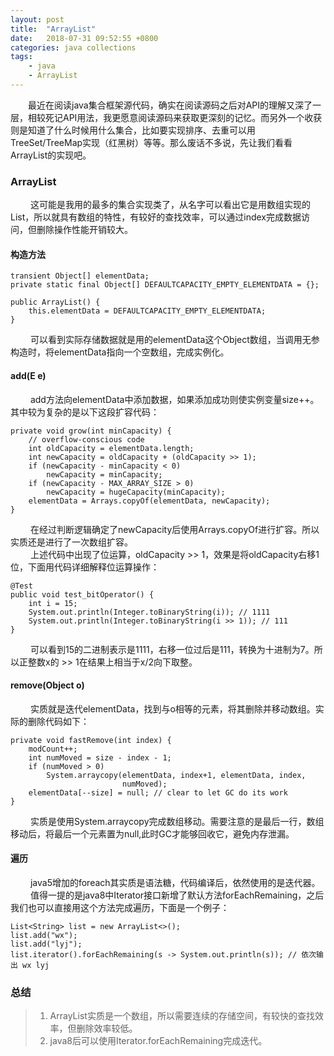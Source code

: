 ```yaml
---
layout: post
title:  "ArrayList"
date:   2018-07-31 09:52:55 +0800
categories: java collections
tags:
    - java
    - ArrayList
---
```


&emsp;&emsp;最近在阅读java集合框架源代码，确实在阅读源码之后对API的理解又深了一层，相较死记API用法，我更愿意阅读源码来获取更深刻的记忆。而另外一个收获则是知道了什么时候用什么集合，比如要实现排序、去重可以用TreeSet/TreeMap实现（红黑树）等等。那么废话不多说，先让我们看看ArrayList的实现吧。  

### ArrayList

&emsp;&emsp; 这可能是我用的最多的集合实现类了，从名字可以看出它是用数组实现的List，所以就具有数组的特性，有较好的查找效率，可以通过index完成数据访问，但删除操作性能开销较大。

#### 构造方法
	
	transient Object[] elementData;
	private static final Object[] DEFAULTCAPACITY_EMPTY_ELEMENTDATA = {};
	
	public ArrayList() {
	    this.elementData = DEFAULTCAPACITY_EMPTY_ELEMENTDATA;
	}

&emsp;&emsp; 可以看到实际存储数据就是用的elementData这个Object数组，当调用无参构造时，将elementData指向一个空数组，完成实例化。

#### add(E e)

&emsp;&emsp; add方法向elementData中添加数据，如果添加成功则使实例变量size++。其中较为复杂的是以下这段扩容代码：

	private void grow(int minCapacity) {
	    // overflow-conscious code
	    int oldCapacity = elementData.length;
	    int newCapacity = oldCapacity + (oldCapacity >> 1);
	    if (newCapacity - minCapacity < 0)
	        newCapacity = minCapacity;
	    if (newCapacity - MAX_ARRAY_SIZE > 0)
	        newCapacity = hugeCapacity(minCapacity);
	    elementData = Arrays.copyOf(elementData, newCapacity);
	}
	
&emsp;&emsp; 在经过判断逻辑确定了newCapacity后使用Arrays.copyOf进行扩容。所以实质还是进行了一次数组扩容。  
&emsp;&emsp; 上述代码中出现了位运算，oldCapacity >> 1，效果是将oldCapacity右移1位，下面用代码详细解释位运算操作：

	@Test
	public void test_bitOperator() {
	    int i = 15;
	    System.out.println(Integer.toBinaryString(i)); // 1111
	    System.out.println(Integer.toBinaryString(i >> 1)); // 111
	}  
	
&emsp;&emsp; 可以看到15的二进制表示是1111，右移一位过后是111，转换为十进制为7。所以正整数x的 >> 1在结果上相当于x/2向下取整。  
#### remove(Object o)  
&emsp;&emsp; 实质就是迭代elementData，找到与o相等的元素，将其删除并移动数组。实际的删除代码如下：
	
	private void fastRemove(int index) {
	    modCount++;
	    int numMoved = size - index - 1;
	    if (numMoved > 0)
	        System.arraycopy(elementData, index+1, elementData, index,
	                         numMoved);
	    elementData[--size] = null; // clear to let GC do its work
	}

&emsp;&emsp; 实质是使用System.arraycopy完成数组移动。需要注意的是最后一行，数组移动后，将最后一个元素置为null,此时GC才能够回收它，避免内存泄漏。  
#### 遍历  
&emsp;&emsp; java5增加的foreach其实质是语法糖，代码编译后，依然使用的是迭代器。  
&emsp;&emsp; 值得一提的是java8中Iterator接口新增了默认方法forEachRemaining，之后我们也可以直接用这个方法完成遍历，下面是一个例子：

	List<String> list = new ArrayList<>();
	list.add("wx");
	list.add("lyj");
	list.iterator().forEachRemaining(s -> System.out.println(s)); // 依次输出 wx lyj

### 总结
> 1. ArrayList实质是一个数组，所以需要连续的存储空间，有较快的查找效率，但删除效率较低。  
> 2. java8后可以使用Iterator.forEachRemaining完成迭代。

[jekyll-docs]: https://jekyllrb.com/docs/home
[jekyll-gh]:   https://github.com/jekyll/jekyll
[jekyll-talk]: https://talk.jekyllrb.com/
